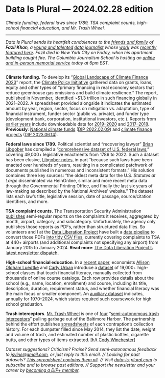Data Is Plural — 2024.02.28 edition
===================================

*Climate funding, federal laws since 1789, TSA complaint counts, high-school financial education, and Mr. Trash Wheel.*

---

*Data Is Plural sends its heartfelt condolences to the [friends and family](https://everloved.com/life-of/fazil-khan/obituary/) of __Fazil Khan__, a [young and talented](https://documentedny.com/2024/02/26/fazil-khan-new-york-obituary/) [data journalist](https://hechingerreport.org/remembering-our-friend-and-colleague-fazil-khan/) whose [work](https://hechingerreport.org/beyond-the-rankings-the-college-welcome-guide/) was [recently featured here](https://www.data-is-plural.com/archive/2023-11-01-edition/). Fazil died in New York City on Friday, when his apartment building caught fire. The Columbia Journalism School is hosting an [online and in-person memorial service](https://everloved.com/life-of/fazil-khan/funeral/#34be0f23-e51a-4aac-8865-d4c7533cf3e7) today at 6pm EST.*

---


__Climate funding.__ To develop its “[Global Landscape of Climate Finance 2023](https://www.climatepolicyinitiative.org/publication/global-landscape-of-climate-finance-2023/)” report, the [Climate Policy Initiative](https://www.climatepolicyinitiative.org/) gathered data on grants, loans, equity and other types of “primary financing in real economy sectors that reduce greenhouse gas emissions and build climate resilience.” The report, published in November, identified ~$1.3 trillion in such financing globally in 2021–2022. A spreadsheet provided alongside it indicates the estimated amount by year, region, sector, focus on mitigation vs. adaptation, type of financial instrument, funder sector (public vs. private), and funder type (development bank, corporation, institutional investors, etc.). Reports from [earlier years](https://www.climatepolicyinitiative.org/resources/publications/) include downloadable data for [2019–2020](https://www.climatepolicyinitiative.org/publication/global-landscape-of-climate-finance-a-decade-of-data/) and [2017–2018](https://www.climatepolicyinitiative.org/publication/updated-view-on-the-global-landscape-of-climate-finance-2019/). __Previously__: [National climate funds](https://www.tandfonline.com/doi/full/10.1080/14693062.2022.2027223) ([DIP 2022.02.09](https://www.data-is-plural.com/archive/2022-02-09-edition/)) and [climate finance projects](https://purl.stanford.edu/dx902xg3463) ([DIP 2023.06.14](https://www.data-is-plural.com/archive/2023-06-14-edition/)).


__Federal laws since 1789.__ Political scientist and “recovering lawyer” [Brian Libgober](https://brianlibgober.com/) has compiled a “[comprehensive dataset of U.S. federal laws](https://osf.io/qa289),” covering 49,000+ legislative enactments from 1789 to 2022. Such a dataset has been elusive, [Libgober notes](https://www.nature.com/articles/s41597-023-02758-z), in part “because such laws have been enacted over hundreds of years, resulting in a complicated patchwork of documents published in numerous and inconsistent formats.” His solution combines three key sources: “the oldest meta data for the U.S. *Statutes at Large* disseminated via HeinOnline, similar and more recent meta data through the Governmental Printing Office, and finally the last six years of law-making as described by the National Archives’ website.” The dataset lists each law’s title, legislative session, date of passage, source/citation identifiers, and more.


__TSA complaint counts.__ The Transportation Security Administration [publishes](https://www.tsa.gov/foia/readingroom) semi-regular reports on the complaints it receives, aggregated by month, airport, category, and subcategory. Unfortunately, the agency only publishes those reports as PDFs, rather than structured data files. So volunteers and I at the [Data Liberation Project](https://www.data-liberation-project.org/) have built a [data pipeline](https://github.com/data-liberation-project/tsa-complaint-counts) to convert those PDFs [into tidy CSV files](https://github.com/data-liberation-project/tsa-complaint-counts/tree/main?tab=readme-ov-file#data-guidance), currently covering complaints to TSA at 440+ airports (and additional complaints not specifying any airport) from January 2015 to January 2024. __Read more__: [The Data Liberation Project’s latest newsletter dispatch](https://buttondown.email/data-liberation-project/archive/dlp-dispatch-13/).


__High-school financial education.__ In a [recent paper](https://www.cambridge.org/core/journals/journal-of-financial-literacy-and-wellbeing/article/high-school-financial-education-courses-in-the-united-states-what-is-the-importance-of-setting-state-policies/ABD577136362C0289884C41676341271), economists [Allison Oldham Luedtke](https://sites.google.com/stolaf.edu/aoluedtke/home/) and [Carly Urban](https://www.carlyurban.com/) introduce a [dataset](https://osf.io/ksah9/) of 19,000+ high-school classes that teach financial literacy, manually collected from thousands of online course catalogs. Each row provides details about the school (e.g., name, location, enrollment) and course, including its title, description, duration, requirement status, and whether financial literacy was the main focus or smaller component. An [auxiliary dataset](https://www.cambridge.org/core/journals/journal-of-financial-literacy-and-wellbeing/article/high-school-financial-education-courses-in-the-united-states-what-is-the-importance-of-setting-state-policies/ABD577136362C0289884C41676341271#s2-3) indicates, annually for 1970–2024, which states required such coursework for high school graduation.


__Trash interceptors.__ [Mr. Trash Wheel](https://www.mrtrashwheel.com/) is one of [four](https://www.mrtrashwheel.com/meet-the-trash-wheels/) “[semi-autonomous trash interceptors](https://www.mrtrashwheel.com/technology/)” pulling garbage out of the Baltimore Harbor. The partnership behind the effort publishes [spreadsheets](https://docs.google.com/spreadsheets/d/1b8Lbe-z3PNb3H8nSsSjrwK2B0ReAblL2/edit#gid=1143432795) of each contraption’s collection history. For each dumpster filled since May 2014, they list the date, weight and volume of trash, and estimated number of plastic bottles, cigarette butts, and other types of items extracted. [h/t [Cody Winchester](https://codywinchester.com/)]


*Dataset suggestions? Criticism? Praise? Send semi-autonomous feedback to jsvine@gmail.com, or just reply to this email. // Looking for past datasets? [This spreadsheet contains them all](https://docs.google.com/spreadsheets/d/1wZhPLMCHKJvwOkP4juclhjFgqIY8fQFMemwKL2c64vk/edit#gid=0). // Visit [data-is-plural.com](https://www.data-is-plural.com) to subscribe and to browse past editions. // Support the newsletter and your career by [becoming a DIP+ member](https://data-is-plural.com/plus).*
